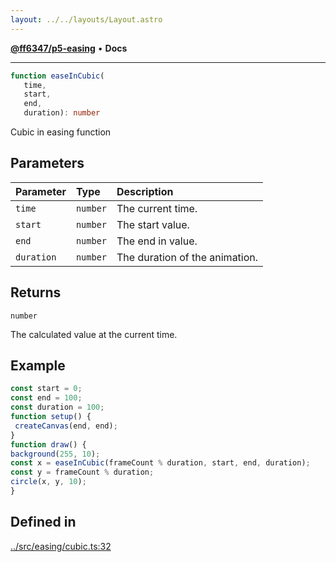 ```yaml
---
layout: ../../layouts/Layout.astro
---
```


[**@ff6347/p5-easing**](README.md) • **Docs**

***

```ts
function easeInCubic(
   time, 
   start, 
   end, 
   duration): number
```

Cubic in easing function

## Parameters

| Parameter | Type | Description |
| :------ | :------ | :------ |
| `time` | `number` | The current time. |
| `start` | `number` | The start value. |
| `end` | `number` | The end in value. |
| `duration` | `number` | The duration of the animation. |

## Returns

`number`

The calculated value at the current time.

## Example

```ts
const start = 0;
const end = 100;
const duration = 100;
function setup() {
 createCanvas(end, end);
}
function draw() {
background(255, 10);
const x = easeInCubic(frameCount % duration, start, end, duration);
const y = frameCount % duration;
circle(x, y, 10);
}
```

## Defined in

[../src/easing/cubic.ts:32](https://github.com/ff6347/p5-easing/blob/7e0a9fff511aefc237e917cc4b77c9211f7bfc19/src/easing/cubic.ts#L32)
